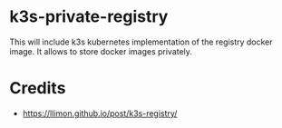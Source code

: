 # k3s-private-registry
This will include k3s kubernetes implementation of the registry docker image. It allows to store docker images privately.

# Credits
- https://llimon.github.io/post/k3s-registry/
